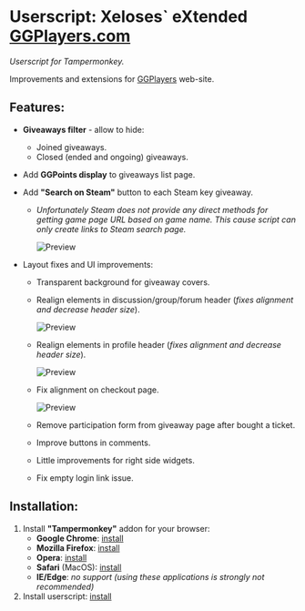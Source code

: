 # Userscript: Xeloses\` eXtended [GGPlayers.com](https://ggplayers.com/)
*Userscript for Tampermonkey.*

Improvements and extensions for [GGPlayers](https://ggplayers.com/) web-site.

## Features:
* **Giveaways filter** - allow to hide:
    * Joined giveaways.
    * Closed (ended and ongoing) giveaways.
* Add **GGPoints display** to giveaways list page.
* Add **"Search on Steam"** button to each Steam key giveaway.
    * *Unfortunately Steam does not provide any direct methods for getting game page URL based on game name. This cause script can only create links to Steam search page.*
        
        ![Preview](https://raw.github.com/Xeloses/xxggp/master/preview/preview-ga-list.jpg)
        
* Layout fixes and UI improvements:
    * Transparent background for giveaway covers.
    * Realign elements in discussion/group/forum header (*fixes alignment and decrease header size*).
        
        ![Preview](https://raw.github.com/Xeloses/xxggp/master/preview/preview-forum-header.jpg)
        
    * Realign elements in profile header (*fixes alignment and decrease header size*).
        
        ![Preview](https://raw.github.com/Xeloses/xxggp/master/preview/preview-profile-header.jpg)
        
    * Fix alignment on checkout page.
        
        ![Preview](https://raw.github.com/Xeloses/xxggp/master/preview/preview-checkout.jpg)
        
    * Remove participation form from giveaway page after bought a ticket.
    * Improve buttons in comments.
    * Little improvements for right side widgets.
    * Fix empty login link issue.

## Installation:
1. Install **"Tampermonkey"** addon for your browser:
    * **Google Chrome**: [install](https://chrome.google.com/webstore/detail/tampermonkey/dhdgffkkebhmkfjojejmpbldmpobfkfo)
    * **Mozilla Firefox**: [install](https://addons.mozilla.org/ru/firefox/addon/tampermonkey/)
    * **Opera**: [install](https://addons.opera.com/en/extensions/details/tampermonkey-beta/)
    * **Safari** (MacOS): [install](https://apps.apple.com/us/app/tampermonkey/id1482490089)
    * **IE/Edge**: *no support (using these applications is strongly not recommended)*
2. Install userscript: [install](https://raw.githubusercontent.com/Xeloses/xxggp/master/xxggp.user.js)

